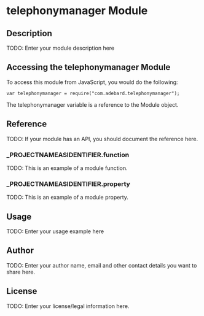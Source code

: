 # telephonymanager Module

## Description

TODO: Enter your module description here

## Accessing the telephonymanager Module

To access this module from JavaScript, you would do the following:

	var telephonymanager = require("com.adebard.telephonymanager");

The telephonymanager variable is a reference to the Module object.	

## Reference

TODO: If your module has an API, you should document
the reference here.

### ___PROJECTNAMEASIDENTIFIER__.function

TODO: This is an example of a module function.

### ___PROJECTNAMEASIDENTIFIER__.property

TODO: This is an example of a module property.

## Usage

TODO: Enter your usage example here

## Author

TODO: Enter your author name, email and other contact
details you want to share here. 

## License

TODO: Enter your license/legal information here.
